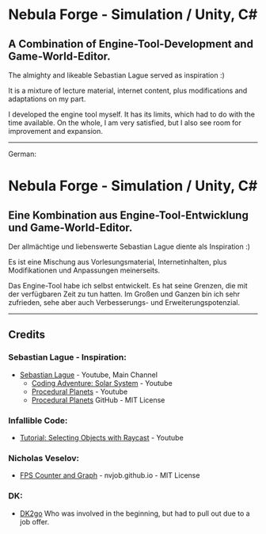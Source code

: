 # Nebula Forge - Simulation / Unity, C#

## A Combination of Engine-Tool-Development and Game-World-Editor.

The almighty and likeable Sebastian Lague served as inspiration :)

It is a mixture of lecture material, internet content, plus modifications and adaptations on my part.

I developed the engine tool myself. It has its limits, which had to do with the time available. 
On the whole, I am very satisfied, but I also see room for improvement and expansion.

-----------------------

German:

# Nebula Forge - Simulation / Unity, C#

## Eine Kombination aus Engine-Tool-Entwicklung und Game-World-Editor.


Der allmächtige und liebenswerte Sebastian Lague diente als Inspiration :)

Es ist eine Mischung aus Vorlesungsmaterial, Internetinhalten, plus Modifikationen und Anpassungen meinerseits.

Das Engine-Tool habe ich selbst entwickelt. Es hat seine Grenzen, die mit der verfügbaren Zeit zu tun hatten.
Im Großen und Ganzen bin ich sehr zufrieden, sehe aber auch Verbesserungs- und Erweiterungspotenzial.

-----------------------

## Credits

### Sebastian Lague - Inspiration:
- [Sebastian Lague](https://www.youtube.com/user/Cercopithecan) - Youtube, Main Channel
    - [Coding Adventure: Solar System](https://www.youtube.com/watch?v=7axImc1sxa0&list=PLFt_AvWsXl0ehjAfLFsp1PGaatzAwo0uK&index=10) - Youtube
    - [Procedural Planets](https://www.youtube.com/watch?v=QN39W020LqU&list=PLFt_AvWsXl0d8k4NUZU2ZdU6f2Nc6oZ4h) - Youtube
    - [Procedural Planets](https://github.com/SebLague/Procedural-Planets) GitHub - MIT License
  
### Infallible Code:
- [Tutorial: Selecting Objects with Raycast](https://www.youtube.com/watch?v=Hj7AZkyojdo) - Youtube

### Nicholas Veselov:
- [FPS Counter and Graph](https://nvjob.github.io/unity/nvjob-fps-counter-and-graph) - nvjob.github.io - MIT License

### DK:
- [DK2go](https://github.com/DK2go) Who was involved in the beginning, but had to pull out due to a job offer.
